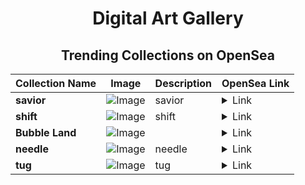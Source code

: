 <div align="center">

# Digital Art Gallery

## Trending Collections on OpenSea

| Collection Name                       | Image                                                                                     | Description                       | OpenSea Link                                                                                          |
|---------------------------------------|-------------------------------------------------------------------------------------------|-----------------------------------|--------------------------------------------------------------------------------------------------------|
| **savior** | ![Image](https://i.seadn.io/s/raw/files/fd54769c30ba4d3b9f7ae1ef921e46b3.jpg?w=500&auto=format?w=200&auto=format) | savior | <details><summary>Link</summary>[savior](https://opensea.io/collection/savior-17)</details> |
| **shift** | ![Image](https://i.seadn.io/s/raw/files/6212960a7501ca4ab5c83c4c52963b8a.jpg?w=500&auto=format?w=200&auto=format) | shift | <details><summary>Link</summary>[shift](https://opensea.io/collection/shift-34)</details> |
| **Bubble Land** | ![Image](https://i.seadn.io/s/raw/files/af09af5fc6494a8789b94d206773cd14.png?w=500&auto=format?w=200&auto=format) |  | <details><summary>Link</summary>[Bubble Land](https://opensea.io/collection/bubble-land-2)</details> |
| **needle** | ![Image](https://i.seadn.io/s/raw/files/90eac6d78f1ab8be1ddb6f923183fffb.jpg?w=500&auto=format?w=200&auto=format) | needle | <details><summary>Link</summary>[needle](https://opensea.io/collection/needle-16)</details> |
| **tug** | ![Image](https://i.seadn.io/s/raw/files/efa82bc347955467b7cdb99ff71270da.jpg?w=500&auto=format?w=200&auto=format) | tug | <details><summary>Link</summary>[tug](https://opensea.io/collection/tug-5)</details> |

</div>